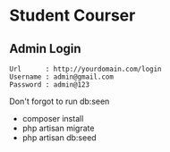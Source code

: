 # Student Courser


## Admin Login


```
Url      : http://yourdomain.com/login
Username : admin@gmail.com
Password : admin@123
```

Don't forgot to run db:seen
* composer install
* php artisan migrate
* php artisan db:seed
